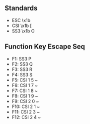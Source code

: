 ## Standards
- ESC \x1b
- CSI \x1b [
- SS3 \x1b O


## Function Key Escape Seq
- F1:   SS3 P
- F2:   SS3 Q
- F3:   SS3 R
- F4:   SS3 S
- F5:   CSI 1 5 ~
- F6:   CSI 1 7 ~
- F7:   CSI 1 8 ~
- F8:   CSI 1 9 ~
- F9:   CSI 2 0 ~
- F10:  CSI 2 1 ~
- F11:  CSI 2 3 ~
- F12:  CSI 2 4 ~

